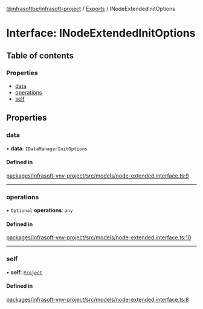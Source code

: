 [@infrasoftbe/infrasoft-project](../README.md) / [Exports](../modules.md) / INodeExtendedInitOptions

# Interface: INodeExtendedInitOptions

## Table of contents

### Properties

- [data](INodeExtendedInitOptions.md#data)
- [operations](INodeExtendedInitOptions.md#operations)
- [self](INodeExtendedInitOptions.md#self)

## Properties

### data

• **data**: `IDataManagerInitOptions`

#### Defined in

[packages/infrasoft-vnv-project/src/models/node-extended.interface.ts:9](https://github.com/infrasoftbe/Infrasoft-vnv-ritual-project/blob/8c55713745804fbf004d7add2c4b90690c1560d1/src/models/node-extended.interface.ts#L9)

___

### operations

• `Optional` **operations**: `any`

#### Defined in

[packages/infrasoft-vnv-project/src/models/node-extended.interface.ts:10](https://github.com/infrasoftbe/Infrasoft-vnv-ritual-project/blob/8c55713745804fbf004d7add2c4b90690c1560d1/src/models/node-extended.interface.ts#L10)

___

### self

• **self**: [`Project`](../modules.md#project)

#### Defined in

[packages/infrasoft-vnv-project/src/models/node-extended.interface.ts:8](https://github.com/infrasoftbe/Infrasoft-vnv-ritual-project/blob/8c55713745804fbf004d7add2c4b90690c1560d1/src/models/node-extended.interface.ts#L8)
